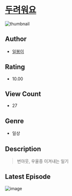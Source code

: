 # [두려워요](https://comic.naver.com/challenge/list?titleId=810831)
![thumbnail](https://image-comic.pstatic.net/user_contents_data/challenge_comic/2023/05/24/284180/upload_3618982291163068723_480x623.jpeg)

## Author
- [일봉이](https://comic.naver.com/artistTitle?id=284180)

## Rating
- 10.00

## View Count
- 27

## Genre
- 일상

## Description
> 번아웃, 우울증 이겨내는 일기


## Latest Episode
![image](https://image-comic.pstatic.net/user_contents_data/challenge_comic/2023/05/24/284180/upload_7018359081756144737.jpeg)
